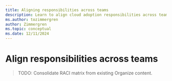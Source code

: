 ```yaml
---
title: Aligning responsibilities across teams
description: Learn to align cloud adoption responsibilities across teams by developing a cross-functional RACI matrix.
ms.author: tozimmergren
author: Zimmergren
ms.topic: conceptual
ms.date: 12/11/2024
---
```


# Align responsibilities across teams

> TODO: Consolidate RACI matrix from existing Organize content.
